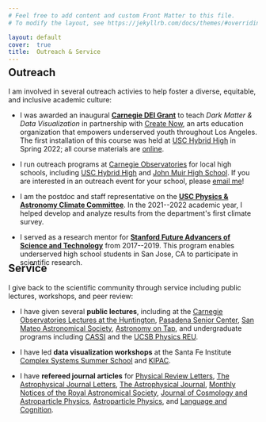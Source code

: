 ```yaml
---
# Feel free to add content and custom Front Matter to this file.
# To modify the layout, see https://jekyllrb.com/docs/themes/#overriding-theme-defaults

layout: default
cover:  true
title:  Outreach & Service
---
```


<p style="margin-bottom: -24px">
</p>

## Outreach

I am involved in several outreach activies to help foster a diverse, equitable, and inclusive academic culture:

* I was awarded an inaugural **[Carnegie DEI Grant](https://carnegiescience.edu/news/inaugural-carnegie-dei-mini-grants-awarded)** to teach *Dark Matter & Data Visualization* in partnership with [Create Now](https://createnow.org/whatwedo/ourmission/), an arts education organization that empowers underserved youth throughout Los Angeles. The first installation of this course was held at [USC Hybrid High](https://www.ednovate.org/hybrid) in Spring 2022; all course materials are [online](https://docs.google.com/document/d/1f9bxYBslAa2ewfoNRDVXP7rPLzTOJFpWmnJYcIwo1MU/edit?usp=sharing).

* I run outreach programs at [Carnegie Observatories](https://obs.carnegiescience.edu/) for local high schools, including [USC Hybrid High](https://www.ednovate.org/hybrid) and [John Muir High School](https://www.pusd.us/muir). If you are interested in an outreach event for your school, please [email me](mailto:enadler@carnegiescience.edu)!

* I am the postdoc and staff representative on the **[USC Physics & Astronomy Climate Committee](https://docs.google.com/document/d/1bk8EV-XkrqwboUlVhjYrmi--NbCFyo3s86ffWheQjbo/edit)**. In the 2021--2022 academic year, I helped develop and analyze results from the department's first climate survey.

* I served as a research mentor for **[Stanford Future Advancers of Science and Technology](https://fast.stanford.edu/)** from 2017--2019. This program enables underserved high school students in San Jose, CA to participate in scientific research.

<p style="margin-bottom: -38px">
</p>

## Service

I give back to the scientific community through service including public lectures, workshops, and peer review:

* I have given several **public lectures**, including at the [Carnegie Observatories Lectures at the Huntington](https://livestream.com/carnegiescience/darkmatterphysics/videos/236313712), [Pasadena Senior Center](https://www.pasadenajournal.com/theme-of-january-26-cosmic-cocktail-hour.html), [San Mateo Astronomical Society](https://youtu.be/v06iLuedjYQ?t=0), [Astronomy on Tap](https://app.discotech.me/events/36762040-astronomy-on-tap-at-dna-lounge), and undergraduate programs including [CASSI](https://obs.carnegiescience.edu/carnegie-astrophysics-summer-student-internship-program-cassi) and the [UCSB Physics REU](https://reu.physics.ucsb.edu/).

* I have led **data visualization workshops** at the Santa Fe Institute [Complex Systems Summer School](https://wiki.santafe.edu/index.php/Complex_Systems_Summer_School_2019_(CSSS)) and [KIPAC](https://kipac.github.io/BootCamp/). 

* I have **refereed journal articles** for [Physical Review Letters](https://journals.aps.org/prl/), [The Astrophysical Journal Letters](https://iopscience.iop.org/journal/2041-8205), [The Astrophysical Journal](https://iopscience.iop.org/journal/0004-637X), [Monthly Notices of the Royal Astronomical Society](https://academic.oup.com/mnras), [Journal of Cosmology and Astroparticle Physics](https://iopscience.iop.org/journal/1475-7516), [Astroparticle Physics](https://www.journals.elsevier.com/astroparticle-physics), and [Language and Cognition](https://www.cambridge.org/core/journals/language-and-cognition).